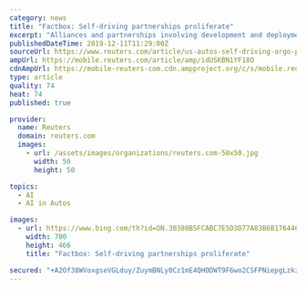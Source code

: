 ```yaml
---
category: news
title: "Factbox: Self-driving partnerships proliferate"
excerpt: "Alliances and partnerships involving development and deployment of autonomous vehicles continue to mushroom. Nearly every major multinational automaker and many Tier One suppliers have at least one active partnership, and some — BMW, Hyundai, Aptiv and Waymo — have several."
publishedDateTime: 2019-12-11T11:29:00Z
sourceUrl: https://www.reuters.com/article/us-autos-self-driving-argo-partnerships/factbox-self-driving-partnerships-proliferate-idUSKBN1YF18O
ampUrl: https://mobile.reuters.com/article/amp/idUSKBN1YF18O
cdnAmpUrl: https://mobile-reuters-com.cdn.ampproject.org/c/s/mobile.reuters.com/article/amp/idUSKBN1YF18O
type: article
quality: 74
heat: 74
published: true

provider:
  name: Reuters
  domain: reuters.com
  images:
    - url: /assets/images/organizations/reuters.com-50x50.jpg
      width: 50
      height: 50

topics:
  - AI
  - AI in Autos

images:
  - url: https://www.bing.com/th?id=ON.30380B5FCABC7E5D3D77A83B6B176446
    width: 700
    height: 466
    title: "Factbox: Self-driving partnerships proliferate"

secured: "+A2Of38WVoxgseVGLduy/ZuymBNLy0Cz1mE4QHODWT9F6wo2CSFPNiepgLzkz6BkVsz6Uy/1kwAGTeR6id0Bpe0k9G8UNFz3VASM9n2Az5NxGzdLIiRvpp57zSmHIIoPb/3Fv1p9F55gdSbZ5vbH9ZXaNdR6X9ONTAo3bdqGRU0H0bBiIE1IPzoXV+lMm6gLaNLgUAGI8Siz4R/48/8Py3nH6InSY0eRqbgx/PRGD6M7VTo4i+U4IcFFDVi+ZTtCKdY3I4+plHBC7G4r7Xmx3A==;Evir1QHAr6PMB7ztkOrwdA=="
---
```


